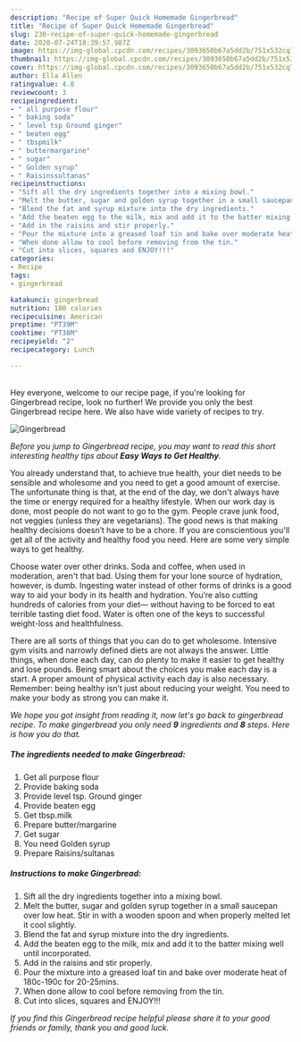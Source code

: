 ```yaml
---
description: "Recipe of Super Quick Homemade Gingerbread"
title: "Recipe of Super Quick Homemade Gingerbread"
slug: 230-recipe-of-super-quick-homemade-gingerbread
date: 2020-07-24T18:39:57.987Z
image: https://img-global.cpcdn.com/recipes/3093650b67a5dd2b/751x532cq70/gingerbread-recipe-main-photo.jpg
thumbnail: https://img-global.cpcdn.com/recipes/3093650b67a5dd2b/751x532cq70/gingerbread-recipe-main-photo.jpg
cover: https://img-global.cpcdn.com/recipes/3093650b67a5dd2b/751x532cq70/gingerbread-recipe-main-photo.jpg
author: Ella Allen
ratingvalue: 4.8
reviewcount: 3
recipeingredient:
- " all purpose flour"
- " baking soda"
- " level tsp Ground ginger"
- " beaten egg"
- " tbspmilk"
- " buttermargarine"
- " sugar"
- " Golden syrup"
- " Raisinssultanas"
recipeinstructions:
- "Sift all the dry ingredients together into a mixing bowl."
- "Melt the butter, sugar and golden syrup together in a small saucepan over low heat. Stir in with a wooden spoon and when properly melted let it cool slightly."
- "Blend the fat and syrup mixture into the dry ingredients."
- "Add the beaten egg to the milk, mix and add it to the batter mixing well until incorporated."
- "Add in the raisins and stir properly."
- "Pour the mixture into a greased loaf tin and bake over moderate heat of 180c-190c for 20-25mins."
- "When done allow to cool before removing from the tin."
- "Cut into slices, squares and ENJOY!!!"
categories:
- Recipe
tags:
- gingerbread

katakunci: gingerbread 
nutrition: 180 calories
recipecuisine: American
preptime: "PT39M"
cooktime: "PT38M"
recipeyield: "2"
recipecategory: Lunch

---
```

<br>
Hey everyone, welcome to our recipe page, if you're looking for Gingerbread recipe, look no further! We provide you only the best Gingerbread recipe here. We also have wide variety of recipes to try.
<br>


![Gingerbread](https://img-global.cpcdn.com/recipes/3093650b67a5dd2b/751x532cq70/gingerbread-recipe-main-photo.jpg)

<i>Before you jump to Gingerbread recipe, you may want to read this short interesting healthy tips about <strong>Easy Ways to Get Healthy</strong>.</i>

You already understand that, to achieve true health, your diet needs to be sensible and wholesome and you need to get a good amount of exercise. The unfortunate thing is that, at the end of the day, we don't always have the time or energy required for a healthy lifestyle. When our work day is done, most people do not want to go to the gym. People crave junk food, not veggies (unless they are vegetarians). The good news is that making healthy decisions doesn’t have to be a chore. If you are conscientious you'll get all of the activity and healthy food you need. Here are some very simple ways to get healthy.

Choose water over other drinks. Soda and coffee, when used in moderation, aren't that bad. Using them for your lone source of hydration, however, is dumb. Ingesting water instead of other forms of drinks is a good way to aid your body in its health and hydration. You’re also cutting hundreds of calories from your diet— without having to be forced to eat terrible tasting diet food. Water is often one of the keys to successful weight-loss and healthfulness.

There are all sorts of things that you can do to get wholesome. Intensive gym visits and narrowly defined diets are not always the answer. Little things, when done each day, can do plenty to make it easier to get healthy and lose pounds. Being smart about the choices you make each day is a start. A proper amount of physical activity each day is also necessary. Remember: being healthy isn’t just about reducing your weight. You need to make your body as strong you can make it. 


<i>We hope you got insight from reading it, now let's go back to gingerbread recipe. To make gingerbread you only need <strong>9</strong> ingredients and <strong>8</strong> steps. Here is how you do that.
</i>

##### The ingredients needed to make Gingerbread:

1. Get  all purpose flour
1. Provide  baking soda
1. Provide  level tsp. Ground ginger
1. Provide  beaten egg
1. Get  tbsp.milk
1. Prepare  butter/margarine
1. Get  sugar
1. You need  Golden syrup
1. Prepare  Raisins/sultanas


##### Instructions to make Gingerbread:

1. Sift all the dry ingredients together into a mixing bowl.
1. Melt the butter, sugar and golden syrup together in a small saucepan over low heat. Stir in with a wooden spoon and when properly melted let it cool slightly.
1. Blend the fat and syrup mixture into the dry ingredients.
1. Add the beaten egg to the milk, mix and add it to the batter mixing well until incorporated.
1. Add in the raisins and stir properly.
1. Pour the mixture into a greased loaf tin and bake over moderate heat of 180c-190c for 20-25mins.
1. When done allow to cool before removing from the tin.
1. Cut into slices, squares and ENJOY!!!


<i>If you find this Gingerbread recipe helpful please share it to your good friends or family, thank you and good luck.</i>
